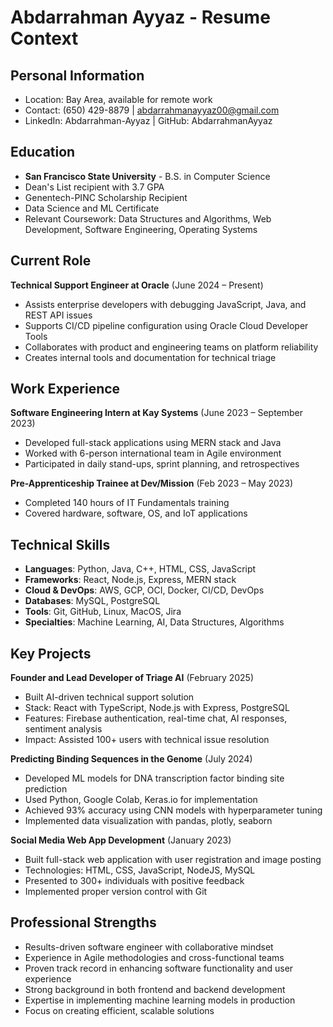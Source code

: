 # Abdarrahman Ayyaz - Resume Context

## Personal Information
- Location: Bay Area, available for remote work
- Contact: (650) 429-8879 | abdarrahmanayyaz00@gmail.com
- LinkedIn: Abdarrahman-Ayyaz | GitHub: AbdarrahmanAyyaz

## Education
- **San Francisco State University** - B.S. in Computer Science
- Dean's List recipient with 3.7 GPA
- Genentech-PINC Scholarship Recipient
- Data Science and ML Certificate
- Relevant Coursework: Data Structures and Algorithms, Web Development, Software Engineering, Operating Systems

## Current Role
**Technical Support Engineer at Oracle** (June 2024 – Present)
- Assists enterprise developers with debugging JavaScript, Java, and REST API issues
- Supports CI/CD pipeline configuration using Oracle Cloud Developer Tools
- Collaborates with product and engineering teams on platform reliability
- Creates internal tools and documentation for technical triage

## Work Experience
**Software Engineering Intern at Kay Systems** (June 2023 – September 2023)
- Developed full-stack applications using MERN stack and Java
- Worked with 6-person international team in Agile environment
- Participated in daily stand-ups, sprint planning, and retrospectives

**Pre-Apprenticeship Trainee at Dev/Mission** (Feb 2023 – May 2023)
- Completed 140 hours of IT Fundamentals training
- Covered hardware, software, OS, and IoT applications

## Technical Skills
- **Languages**: Python, Java, C++, HTML, CSS, JavaScript
- **Frameworks**: React, Node.js, Express, MERN stack
- **Cloud & DevOps**: AWS, GCP, OCI, Docker, CI/CD, DevOps
- **Databases**: MySQL, PostgreSQL
- **Tools**: Git, GitHub, Linux, MacOS, Jira
- **Specialties**: Machine Learning, AI, Data Structures, Algorithms

## Key Projects

**Founder and Lead Developer of Triage AI** (February 2025)
- Built AI-driven technical support solution
- Stack: React with TypeScript, Node.js with Express, PostgreSQL
- Features: Firebase authentication, real-time chat, AI responses, sentiment analysis
- Impact: Assisted 100+ users with technical issue resolution

**Predicting Binding Sequences in the Genome** (July 2024)
- Developed ML models for DNA transcription factor binding site prediction
- Used Python, Google Colab, Keras.io for implementation
- Achieved 93% accuracy using CNN models with hyperparameter tuning
- Implemented data visualization with pandas, plotly, seaborn

**Social Media Web App Development** (January 2023)
- Built full-stack web application with user registration and image posting
- Technologies: HTML, CSS, JavaScript, NodeJS, MySQL
- Presented to 300+ individuals with positive feedback
- Implemented proper version control with Git

## Professional Strengths
- Results-driven software engineer with collaborative mindset
- Experience in Agile methodologies and cross-functional teams
- Proven track record in enhancing software functionality and user experience
- Strong background in both frontend and backend development
- Expertise in implementing machine learning models in production
- Focus on creating efficient, scalable solutions